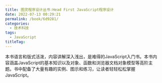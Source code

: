 ```yaml
---
title: 图灵程序设计丛书:Head First JavaScript程序设计
date: 2022-07-13 00:29:21
permalink: /book/6d9281/
categories:
  - 技术科技
tags:
  - JavaScript
titleTag: 
---
```


本书语言和版式活泼，内容讲解深入浅出，是难得的JavaScript入门书。本书内容涵盖JavaScript的基本知识以及对象、函数和浏览器文档对象模型等高阶主题。书中配备了大量有趣的实例、图示和练习，让读者轻轻松松掌握JavaScript。

<!-- more -->

<BookShelf
album="https://cdn.staticaly.com/gh/jonsam-ng/image-hosting@master/oxygen-space/image.1yynxq2tmwao.png"
:pages="698"
link="https://www.aliyundrive.com/s/CHLUUwYLi3o"
douban="https://book.douban.com/subject/27120520/"
author="［美］Eric T. Freeman / ［美］ Elisabeth Robson"
publisher="人民邮电出版社"
intro="本书语言和版式活泼，内容讲解深入浅出，是难得的JavaScript入门书。本书内容涵盖JavaScript的基本知识以及对象、函数和浏览器文档对象模型等高阶主题。书中配备了大量有趣的实例、图示和练习，让读者轻轻松松掌握JavaScript。"
lang="中文"
/>
